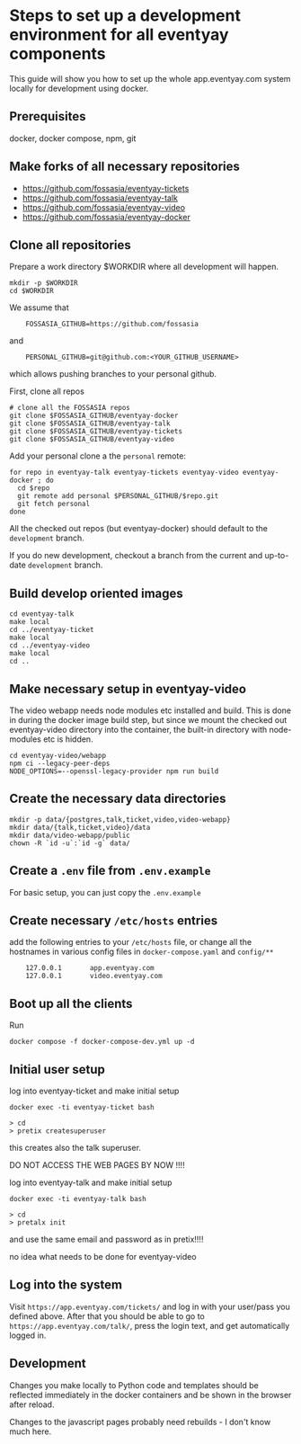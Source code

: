 Steps to set up a development environment for all eventyay components
======================================================================

This guide will show you how to set up the whole app.eventyay.com system
locally for development using docker.

Prerequisites
-------------
docker, docker compose, npm, git

Make forks of all necessary repositories
----------------------------------------

* https://github.com/fossasia/eventyay-tickets
* https://github.com/fossasia/eventyay-talk
* https://github.com/fossasia/eventyay-video
* https://github.com/fossasia/eventyay-docker


Clone all repositories
----------------------

Prepare a work directory $WORKDIR where all development will happen.
```
mkdir -p $WORKDIR
cd $WORKDIR
```

We assume that
```
	FOSSASIA_GITHUB=https://github.com/fossasia
```
and
```
	PERSONAL_GITHUB=git@github.com:<YOUR_GITHUB_USERNAME>
```
which allows pushing branches to your personal github.

First, clone all repos
```
# clone all the FOSSASIA repos
git clone $FOSSASIA_GITHUB/eventyay-docker
git clone $FOSSASIA_GITHUB/eventyay-talk
git clone $FOSSASIA_GITHUB/eventyay-tickets
git clone $FOSSASIA_GITHUB/eventyay-video
```

Add your personal clone a the `personal` remote:

```
for repo in eventyay-talk eventyay-tickets eventyay-video eventyay-docker ; do
  cd $repo
  git remote add personal $PERSONAL_GITHUB/$repo.git
  git fetch personal
done
```

All the checked out repos (but eventyay-docker)  should default
to the `development` branch.

If you do new development, checkout a branch from the current 
and up-to-date `development` branch.


Build develop oriented images
-----------------------------

```
cd eventyay-talk
make local
cd ../eventyay-ticket
make local
cd ../eventyay-video
make local
cd ..
```

Make necessary setup in eventyay-video
--------------------------------------

The video webapp needs node modules etc installed and build.
This is done in during the docker image build step, but since
we mount the checked out eventyay-video directory into the
container, the built-in directory with node-modules etc is hidden.
```
cd eventyay-video/webapp
npm ci --legacy-peer-deps
NODE_OPTIONS=--openssl-legacy-provider npm run build
```

Create the necessary data directories
-------------------------------------
```
mkdir -p data/{postgres,talk,ticket,video,video-webapp}
mkdir data/{talk,ticket,video}/data
mkdir data/video-webapp/public
chown -R `id -u`:`id -g` data/
```

Create a `.env` file from `.env.example`
----------------------------------------
For basic setup, you can just copy the `.env.example`

Create necessary `/etc/hosts` entries
-------------------------------------
add the following entries to your `/etc/hosts` file, or
change all the hostnames in various config files in `docker-compose.yaml`
and `config/**`
```
	127.0.0.1       app.eventyay.com
	127.0.0.1       video.eventyay.com
```

Boot up all the clients
-----------------------
Run
```
docker compose -f docker-compose-dev.yml up -d
```

Initial user setup
------------------
log into eventyay-ticket and make initial setup
```
docker exec -ti eventyay-ticket bash

> cd
> pretix createsuperuser
```

this creates also the talk superuser.

DO NOT ACCESS THE WEB PAGES BY NOW !!!!

log into eventyay-talk and make initial setup
```
docker exec -ti eventyay-talk bash

> cd
> pretalx init
```

and use the same email and password as in pretix!!!!

no idea what needs to be done for eventyay-video

Log into the system
-------------------
Visit `https://app.eventyay.com/tickets/` and log in with your user/pass you
defined above.
After that you should be able to go to `https://app.eventyay.com/talk/`, press
the login text, and get automatically logged in.

Development
-----------
Changes you make locally to Python code and templates should be reflected
immediately in the docker containers and be shown in the browser after reload.

Changes to the javascript pages probably need rebuilds - I don't know much here.


